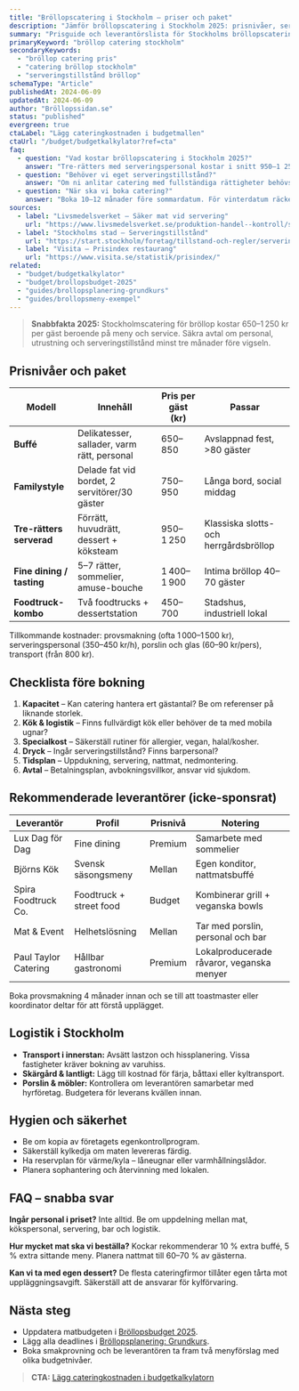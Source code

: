 ```yaml
---
title: "Bröllopscatering i Stockholm – priser och paket"
description: "Jämför bröllopscatering i Stockholm 2025: prisnivåer, serveringstillstånd, logistik och utvalda leverantörer."
summary: "Prisguide och leverantörslista för Stockholms bröllopscatering med tips för menyer, dryck och bemanning."
primaryKeyword: "bröllop catering stockholm"
secondaryKeywords:
  - "bröllop catering pris"
  - "catering bröllop stockholm"
  - "serveringstillstånd bröllop"
schemaType: "Article"
publishedAt: 2024-06-09
updatedAt: 2024-06-09
author: "Bröllopssidan.se"
status: "published"
evergreen: true
ctaLabel: "Lägg cateringkostnaden i budgetmallen"
ctaUrl: "/budget/budgetkalkylator?ref=cta"
faq:
  - question: "Vad kostar bröllopscatering i Stockholm 2025?"
    answer: "Tre-rätters med serveringspersonal kostar i snitt 950–1 250 kr per gäst. Buffé eller familystyle ligger på 650–850 kr, medan foodtrucks och street food startar kring 450 kr per gäst."
  - question: "Behöver vi eget serveringstillstånd?"
    answer: "Om ni anlitar catering med fullständiga rättigheter behövs inget eget tillstånd. Tar ni med egen alkohol i lokal utan tillstånd krävs tillfälligt serveringstillstånd från kommunen."
  - question: "När ska vi boka catering?"
    answer: "Boka 10–12 månader före sommardatum. För vinterdatum räcker ofta 6 månader men säkra tider direkt efter att lokalen är klar."
sources:
  - label: "Livsmedelsverket – Säker mat vid servering"
    url: "https://www.livsmedelsverket.se/produktion-handel--kontroll/servering"
  - label: "Stockholms stad – Serveringstillstånd"
    url: "https://start.stockholm/foretag/tillstand-och-regler/serveringstillstand/"
  - label: "Visita – Prisindex restaurang"
    url: "https://www.visita.se/statistik/prisindex/"
related:
  - "budget/budgetkalkylator"
  - "budget/brollopsbudget-2025"
  - "guides/brollopsplanering-grundkurs"
  - "guides/brollopsmeny-exempel"
---
```


> **Snabbfakta 2025:** Stockholmscatering för bröllop kostar 650–1 250 kr per gäst beroende på meny och service. Säkra avtal om personal, utrustning och serveringstillstånd minst tre månader före vigseln.

## Prisnivåer och paket

| Modell                 | Innehåll                                       | Pris per gäst (kr) | Passar |
| ---------------------- | ---------------------------------------------- | ------------------ | ------ |
| **Buffé**              | Delikatesser, sallader, varm rätt, personal    | 650–850            | Avslappnad fest, >80 gäster |
| **Familystyle**        | Delade fat vid bordet, 2 servitörer/30 gäster  | 750–950            | Långa bord, social middag |
| **Tre-rätters serverad** | Förrätt, huvudrätt, dessert + köksteam       | 950–1 250          | Klassiska slotts- och herrgårdsbröllop |
| **Fine dining / tasting** | 5–7 rätter, sommelier, amuse-bouche        | 1 400–1 900        | Intima bröllop 40–70 gäster |
| **Foodtruck-kombo**    | Två foodtrucks + dessertstation               | 450–700            | Stadshus, industriell lokal |

Tillkommande kostnader: provsmakning (ofta 1 000–1 500 kr), serveringspersonal (350–450 kr/h), porslin och glas (60–90 kr/pers), transport (från 800 kr).

## Checklista före bokning

1. **Kapacitet** – Kan catering hantera ert gästantal? Be om referenser på liknande storlek.
2. **Kök & logistik** – Finns fullvärdigt kök eller behöver de ta med mobila ugnar?
3. **Specialkost** – Säkerställ rutiner för allergier, vegan, halal/kosher.
4. **Dryck** – Ingår serveringstillstånd? Finns barpersonal?
5. **Tidsplan** – Uppdukning, servering, nattmat, nedmontering.
6. **Avtal** – Betalningsplan, avbokningsvillkor, ansvar vid sjukdom.

## Rekommenderade leverantörer (icke-sponsrat)

| Leverantör            | Profil                      | Prisnivå | Notering |
| --------------------- | --------------------------- | -------- | -------- |
| Lux Dag för Dag       | Fine dining                  | Premium  | Samarbete med sommelier |
| Björns Kök            | Svensk säsongsmeny           | Mellan   | Egen konditor, nattmatsbuffé |
| Spira Foodtruck Co.   | Foodtruck + street food      | Budget   | Kombinerar grill + veganska bowls |
| Mat & Event           | Helhetslösning               | Mellan   | Tar med porslin, personal och bar |
| Paul Taylor Catering  | Hållbar gastronomi           | Premium  | Lokalproducerade råvaror, veganska menyer |

Boka provsmakning 4 månader innan och se till att toastmaster eller koordinator deltar för att förstå upplägget.

## Logistik i Stockholm

- **Transport i innerstan:** Avsätt lastzon och hissplanering. Vissa fastigheter kräver bokning av varuhiss.
- **Skärgård & lantligt:** Lägg till kostnad för färja, båttaxi eller kyltransport.
- **Porslin & möbler:** Kontrollera om leverantören samarbetar med hyrföretag. Budgetera för leverans kvällen innan.

## Hygien och säkerhet

- Be om kopia av företagets egenkontrollprogram.
- Säkerställ kylkedja om maten levereras färdig.
- Ha reservplan för värme/kyla – låneugnar eller varmhållningslådor.
- Planera sophantering och återvinning med lokalen.

## FAQ – snabba svar

**Ingår personal i priset?**
Inte alltid. Be om uppdelning mellan mat, kökspersonal, servering, bar och logistik.

**Hur mycket mat ska vi beställa?**
Kockar rekommenderar 10 % extra buffé, 5 % extra sittande meny. Planera nattmat till 60–70 % av gästerna.

**Kan vi ta med egen dessert?**
De flesta cateringfirmor tillåter egen tårta mot uppläggningsavgift. Säkerställ att de ansvarar för kylförvaring.

## Nästa steg

- Uppdatera matbudgeten i [Bröllopsbudget 2025](/budget/brollopsbudget-2025/).
- Lägg alla deadlines i [Bröllopsplanering: Grundkurs](/guides/brollopsplanering-grundkurs/).
- Boka smakprovning och be leverantören ta fram två menyförslag med olika budgetnivåer.

> **CTA:** [Lägg cateringkostnaden i budgetkalkylatorn](/budget/budgetkalkylator?ref=cta)
